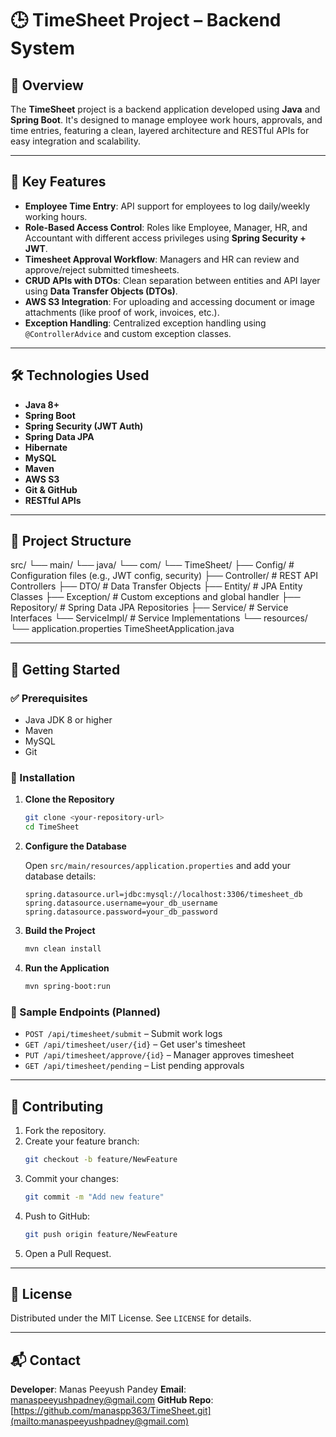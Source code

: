 # 🕒 TimeSheet Project – Backend System

## 📖 Overview

The **TimeSheet** project is a backend application developed using **Java** and **Spring Boot**. It's designed to manage employee work hours, approvals, and time entries, featuring a clean, layered architecture and RESTful APIs for easy integration and scalability.

---

## 🔧 Key Features

* **Employee Time Entry**: API support for employees to log daily/weekly working hours.
* **Role-Based Access Control**: Roles like Employee, Manager, HR, and Accountant with different access privileges using **Spring Security + JWT**.
* **Timesheet Approval Workflow**: Managers and HR can review and approve/reject submitted timesheets.
* **CRUD APIs with DTOs**: Clean separation between entities and API layer using **Data Transfer Objects (DTOs)**.
* **AWS S3 Integration**: For uploading and accessing document or image attachments (like proof of work, invoices, etc.).
* **Exception Handling**: Centralized exception handling using `@ControllerAdvice` and custom exception classes.

---

## 🛠️ Technologies Used

* **Java 8+**
* **Spring Boot**
* **Spring Security (JWT Auth)**
* **Spring Data JPA**
* **Hibernate**
* **MySQL**
* **Maven**
* **AWS S3**
* **Git & GitHub**
* **RESTful APIs**

---

## 📁 Project Structure

src/
└── main/
└── java/
└── com/
└── TimeSheet/
├── Config/        # Configuration files (e.g., JWT config, security)
├── Controller/    # REST API Controllers
├── DTO/           # Data Transfer Objects
├── Entity/        # JPA Entity Classes
├── Exception/     # Custom exceptions and global handler
├── Repository/    # Spring Data JPA Repositories
├── Service/       # Service Interfaces
└── ServiceImpl/   # Service Implementations
└── resources/
└── application.properties
TimeSheetApplication.java

---

## 🚀 Getting Started

### ✅ Prerequisites

* Java JDK 8 or higher
* Maven
* MySQL
* Git

### 🔧 Installation

1.  **Clone the Repository**

    ```bash
    git clone <your-repository-url>
    cd TimeSheet
    ```

2.  **Configure the Database**

    Open `src/main/resources/application.properties` and add your database details:

    ```properties
    spring.datasource.url=jdbc:mysql://localhost:3306/timesheet_db
    spring.datasource.username=your_db_username
    spring.datasource.password=your_db_password
    ```

3.  **Build the Project**

    ```bash
    mvn clean install
    ```

4.  **Run the Application**

    ```bash
    mvn spring-boot:run
    ```

### 📡 Sample Endpoints (Planned)

* `POST /api/timesheet/submit` – Submit work logs
* `GET /api/timesheet/user/{id}` – Get user's timesheet
* `PUT /api/timesheet/approve/{id}` – Manager approves timesheet
* `GET /api/timesheet/pending` – List pending approvals

---

## 🤝 Contributing

1.  Fork the repository.
2.  Create your feature branch:
    ```bash
    git checkout -b feature/NewFeature
    ```
3.  Commit your changes:
    ```bash
    git commit -m "Add new feature"
    ```
4.  Push to GitHub:
    ```bash
    git push origin feature/NewFeature
    ```
5.  Open a Pull Request.

---

## 📄 License

Distributed under the MIT License. See `LICENSE` for details.

---

## 📬 Contact

**Developer**: Manas Peeyush Pandey
**Email**: [manaspeeyushpadney@gmail.com](mailto:manaspeeyushpadney@gmail.com)
**GitHub Repo**: [https://github.com/manaspp363/TimeSheet.git](mailto:manaspeeyushpadney@gmail.com)
